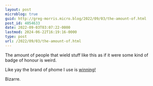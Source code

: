 ```yaml
---
layout: post
microblog: true
guid: http://greg-morris.micro.blog/2022/09/03/the-amount-of.html
post_id: 4054633
date: 2022-09-03T03:07:22-0000
lastmod: 2024-06-22T16:19:16-0000
type: post
url: /2022/09/03/the-amount-of.html
---
```

The amount of people that wield stuff like this as if it were some kind of badge of honour is weird. 

Like yay the brand of phome I use is [winning!](https://9to5mac.com/2022/09/02/iphone-us-market-share/)

Bizarre. 
